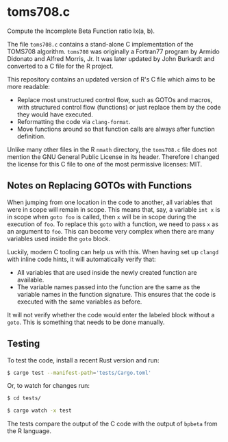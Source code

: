 # toms708.c

Compute the Incomplete Beta Function ratio Ix(a, b).

The file `toms708.c` contains a stand-alone C implementation of the TOMS708 algorithm.
`toms708` was originally a Fortran77 program by Armido Didonato and Alfred Morris, Jr.
It was later updated by John Burkardt and converted to a C file for the R project.

This repository contains an updated version of R's C file which aims to be more readable:

- Replace most unstructured control flow, such as GOTOs and macros, with structured control flow (functions) or just replace them by the code they would have executed.
- Reformatting the code via `clang-format`.
- Move functions around so that function calls are always after function definition.

Unlike many other files in the R `nmath` directory, the `toms708.c` file does not mention the GNU General Public License in its header.
Therefore I changed the license for this C file to one of the most permissive licenses: MIT.

## Notes on Replacing GOTOs with Functions

When jumping from one location in the code to another, all variables that were in scope will remain in scope.
This means that, say, a variable `int x` is in scope when `goto foo` is called, then `x` will be in scope during the execution of `foo`.
To replace this `goto` with a function, we need to pass `x` as an argument to `foo`.
This can become very complex when there are many variables used inside the `goto` block.

Luckily, modern C tooling can help us with this.
When having set up `clangd` with inline code hints, it will automatically verify that:

- All variables that are used inside the newly created function are available.
- The variable names passed into the function are the same as the variable names in the function signature.
    This ensures that the code is executed with the same variables as before.

It will not verify whether the code would enter the labeled block without a `goto`.
This is something that needs to be done manually.

## Testing

To test the code, install a recent Rust version and run:

```sh
$ cargo test --manifest-path='tests/Cargo.toml'
```

Or, to watch for changes run:

```sh
$ cd tests/

$ cargo watch -x test
```

The tests compare the output of the C code with the output of `bpbeta` from the R language.
